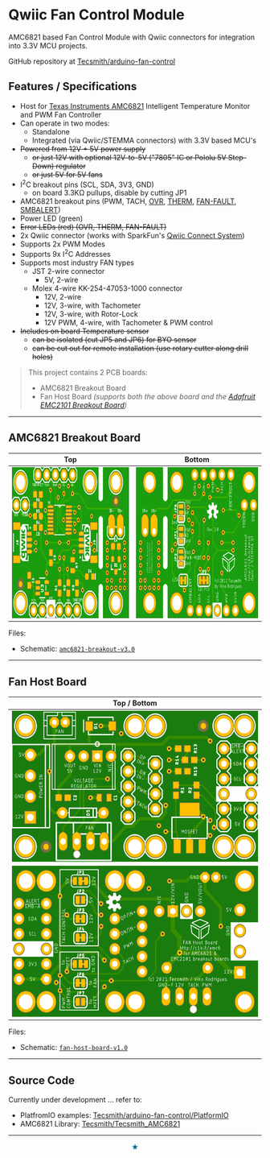 # Qwiic Fan Control Module


AMC6821 based Fan Control Module with Qwiic connectors for integration into 3.3V MCU projects.

GitHub repository at [Tecsmith/arduino-fan-control](https://github.com/Tecsmith/arduino-fan-control)

## Features / Specifications

- Host for [Texas Instruments AMC6821](https://www.ti.com/lit/gpn/amc6821) Intelligent Temperature Monitor and PWM Fan Controller
- Can operate in two modes:
  - Standalone
  - Integrated (via Qwiic/STEMMA connectors) with 3.3V based MCU's
- <s>Powered from 12V + 5V power supply</s>
  * <s>or just 12V with optional 12V-to-5V ("7805" IC or Pololu 5V Step-Down) regulator</s>
  * <s>or just 5V for 5V fans</s>
- I<sup>2</sup>C breakout pins (SCL, SDA, 3V3, GND)
  * on board 3.3KΩ pullups, disable by cutting JP1
- AMC6821 breakout pins (PWM, TACH, <u>OVR</u>, <u>THERM</u>, <u>FAN-FAULT</u>, <u>SMBALERT</u>)
- Power LED (green)
- <s>Error LEDs (red) (OVR, THERM, FAN-FAULT)</s>
- 2x Qwiic connector (works with SparkFun's [Qwiic Connect System](https://www.sparkfun.com/qwiic))
- Supports 2x PWM Modes
- Supports 9x I<sup>2</sup>C Addresses
- Supports most industry FAN types
  - JST 2-wire connector
    * 5V, 2-wire
  - Molex 4-wire KK-254-47053-1000 connector
    * 12V, 2-wire
    * 12V, 3-wire, with Tachometer
    * 12V, 3-wire, with Rotor-Lock
    * 12V PWM, 4-wire, with Tachometer & PWM control
- <s>Includes on board Temperature sensor</s>
  * <s>can be isolated (cut JP5 and JP6) for BYO sensor</s>
  * <s>can be cut out for remote installation (use rotary cutter along drill holes)</s>

> This project contains 2 PCB boards:
> * AMC6821 Breakout Board
> * Fan Host Board *(supports both the above board and the [Adafruit EMC2101 Breakout Board](https://www.adafruit.com/product/4808))*


----------

## AMC6821 Breakout Board


| Top | Bottom |
|:---:|:------:|
| <img src="img/amc6-bo-t.png" height="300" width="405"> | <img src="img/amc6-bo-b.png" height="300" width="405"> |

Files:
* Schematic: [`amc6821-breakout-v3.0`](amc6821-breakout-v3.0.pdf)


----------

## Fan Host Board

| Top / Bottom |
|:---:|
| <img src="img/fanctrl-t.png" height="300" width="540"> |
| <img src="img/fanctrl-b.png" height="300" width="540"> |

Files:
* Schematic: [`fan-host-board-v1.0`](fan-host-board-v1.0.pdf)


----------

## Source Code

Currently under development ... refer to:

* PlatfromIO examples: [Tecsmith/arduino-fan-control/PlatformIO](https://github.com/Tecsmith/arduino-fan-control/tree/master/PlatformIO)
* AMC6821 Library: [Tecsmith/Tecsmith_AMC6821](https://github.com/Tecsmith/Tecsmith_AMC6821)


----------
<p align="center" style="color:#069">★</p>
